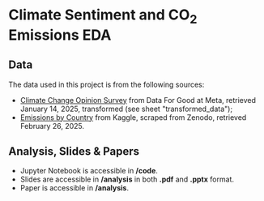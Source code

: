 # Climate Sentiment and CO<sub>2</sub> Emissions EDA

## Data

The data used in this project is from the following sources:
- [Climate Change Opinion Survey](https://dataforgood.facebook.com/dfg/tools/climate-change-opinion-survey) from Data For Good at Meta, retrieved January 14, 2025, transformed (see sheet "transformed_data");
- [Emissions by Country](https://www.kaggle.com/datasets/thedevastator/global-fossil-co2-emissions-by-country-2002-2022?resource=download) from Kaggle, scraped from Zenodo, retrieved February 26, 2025.

## Analysis, Slides & Papers

- Jupyter Notebook is accessible in **/code**.
- Slides are accessible in **/analysis** in both **.pdf** and **.pptx** format.
- Paper is accessible in **/analysis**.
